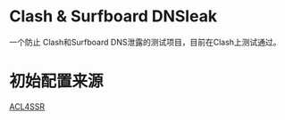 # Clash & Surfboard DNSleak
一个防止 Clash和Surfboard DNS泄露的测试项目，目前在Clash上测试通过。
# 初始配置来源
[ACL4SSR](https://github.com/ACL4SSR/ACL4SSR/tree/master)
